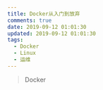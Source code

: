 ```yaml
---
title: Docker从入门到放弃
comments: true
date: 2019-09-12 01:01:30
updated: 2019-09-12 01:01:30
tags:
  - Docker
  - Linux
  - 运维
---
```


<blockquote class="blockquote-center">Docker</blockquote>

<!--more-->

